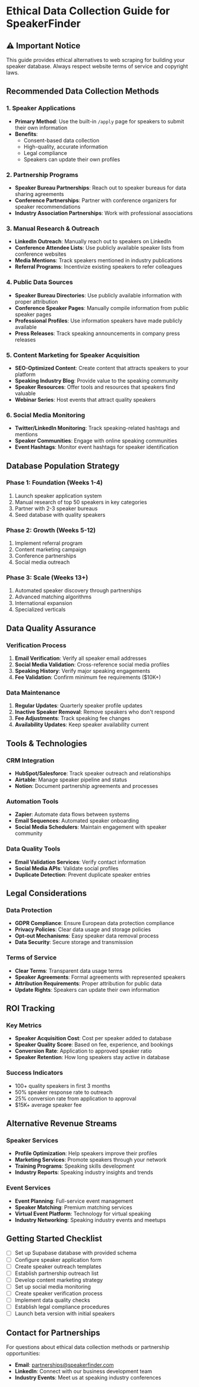 # Ethical Data Collection Guide for SpeakerFinder

## ⚠️ Important Notice
This guide provides ethical alternatives to web scraping for building your speaker database. Always respect website terms of service and copyright laws.

## Recommended Data Collection Methods

### 1. Speaker Applications
- **Primary Method**: Use the built-in `/apply` page for speakers to submit their own information
- **Benefits**: 
  - Consent-based data collection
  - High-quality, accurate information
  - Legal compliance
  - Speakers can update their own profiles

### 2. Partnership Programs
- **Speaker Bureau Partnerships**: Reach out to speaker bureaus for data sharing agreements
- **Conference Partnerships**: Partner with conference organizers for speaker recommendations
- **Industry Association Partnerships**: Work with professional associations

### 3. Manual Research & Outreach
- **LinkedIn Outreach**: Manually reach out to speakers on LinkedIn
- **Conference Attendee Lists**: Use publicly available speaker lists from conference websites
- **Media Mentions**: Track speakers mentioned in industry publications
- **Referral Programs**: Incentivize existing speakers to refer colleagues

### 4. Public Data Sources
- **Speaker Bureau Directories**: Use publicly available information with proper attribution
- **Conference Speaker Pages**: Manually compile information from public speaker pages
- **Professional Profiles**: Use information speakers have made publicly available
- **Press Releases**: Track speaking announcements in company press releases

### 5. Content Marketing for Speaker Acquisition
- **SEO-Optimized Content**: Create content that attracts speakers to your platform
- **Speaking Industry Blog**: Provide value to the speaking community
- **Speaker Resources**: Offer tools and resources that speakers find valuable
- **Webinar Series**: Host events that attract quality speakers

### 6. Social Media Monitoring
- **Twitter/LinkedIn Monitoring**: Track speaking-related hashtags and mentions
- **Speaker Communities**: Engage with online speaking communities
- **Event Hashtags**: Monitor event hashtags for speaker identification

## Database Population Strategy

### Phase 1: Foundation (Weeks 1-4)
1. Launch speaker application system
2. Manual research of top 50 speakers in key categories
3. Partner with 2-3 speaker bureaus
4. Seed database with quality speakers

### Phase 2: Growth (Weeks 5-12)
1. Implement referral program
2. Content marketing campaign
3. Conference partnerships
4. Social media outreach

### Phase 3: Scale (Weeks 13+)
1. Automated speaker discovery through partnerships
2. Advanced matching algorithms
3. International expansion
4. Specialized verticals

## Data Quality Assurance

### Verification Process
1. **Email Verification**: Verify all speaker email addresses
2. **Social Media Validation**: Cross-reference social media profiles
3. **Speaking History**: Verify major speaking engagements
4. **Fee Validation**: Confirm minimum fee requirements ($10K+)

### Data Maintenance
1. **Regular Updates**: Quarterly speaker profile updates
2. **Inactive Speaker Removal**: Remove speakers who don't respond
3. **Fee Adjustments**: Track speaking fee changes
4. **Availability Updates**: Keep speaker availability current

## Tools & Technologies

### CRM Integration
- **HubSpot/Salesforce**: Track speaker outreach and relationships
- **Airtable**: Manage speaker pipeline and status
- **Notion**: Document partnership agreements and processes

### Automation Tools
- **Zapier**: Automate data flows between systems
- **Email Sequences**: Automated speaker onboarding
- **Social Media Schedulers**: Maintain engagement with speaker community

### Data Quality Tools
- **Email Validation Services**: Verify contact information
- **Social Media APIs**: Validate social profiles
- **Duplicate Detection**: Prevent duplicate speaker entries

## Legal Considerations

### Data Protection
- **GDPR Compliance**: Ensure European data protection compliance
- **Privacy Policies**: Clear data usage and storage policies
- **Opt-out Mechanisms**: Easy speaker data removal process
- **Data Security**: Secure storage and transmission

### Terms of Service
- **Clear Terms**: Transparent data usage terms
- **Speaker Agreements**: Formal agreements with represented speakers
- **Attribution Requirements**: Proper attribution for public data
- **Update Rights**: Speakers can update their own information

## ROI Tracking

### Key Metrics
- **Speaker Acquisition Cost**: Cost per speaker added to database
- **Speaker Quality Score**: Based on fee, experience, and bookings
- **Conversion Rate**: Application to approved speaker ratio
- **Speaker Retention**: How long speakers stay active in database

### Success Indicators
- 100+ quality speakers in first 3 months
- 50% speaker response rate to outreach
- 25% conversion rate from application to approval
- $15K+ average speaker fee

## Alternative Revenue Streams

### Speaker Services
- **Profile Optimization**: Help speakers improve their profiles
- **Marketing Services**: Promote speakers through your network
- **Training Programs**: Speaking skills development
- **Industry Reports**: Speaking industry insights and trends

### Event Services
- **Event Planning**: Full-service event management
- **Speaker Matching**: Premium matching services
- **Virtual Event Platform**: Technology for virtual speaking
- **Industry Networking**: Speaking industry events and meetups

## Getting Started Checklist

- [ ] Set up Supabase database with provided schema
- [ ] Configure speaker application form
- [ ] Create speaker outreach templates
- [ ] Establish partnership outreach list
- [ ] Develop content marketing strategy
- [ ] Set up social media monitoring
- [ ] Create speaker verification process
- [ ] Implement data quality checks
- [ ] Establish legal compliance procedures
- [ ] Launch beta version with initial speakers

## Contact for Partnerships

For questions about ethical data collection methods or partnership opportunities:
- **Email**: partnerships@speakerfinder.com
- **LinkedIn**: Connect with our business development team
- **Industry Events**: Meet us at speaking industry conferences

